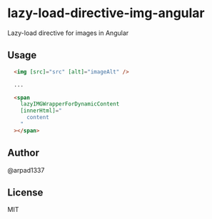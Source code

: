 # lazy-load-directive-img-angular

Lazy-load directive for images in Angular

## Usage

```html
  <img [src]="src" [alt]="imageAlt" />

  ...

  <span
    lazyIMGWrapperForDynamicContent
    [innerHtml]="
      content
    "
  ></span>
```

## Author

@arpad1337

## License

MIT
